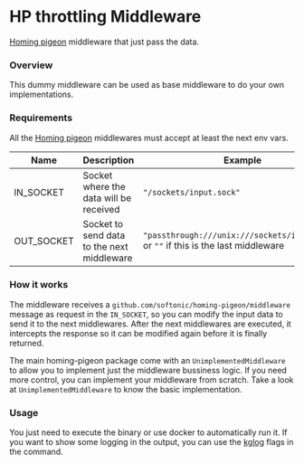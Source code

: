 # HP throttling Middleware

[Homing pigeon](https://github.com/softonic/homing-pigeon) middleware that just pass the data.

### Overview

This dummy middleware can be used as base middleware to do your own implementations.

### Requirements

All the [Homing pigeon](https://github.com/softonic/homing-pigeon) middlewares must accept at least the next env vars.

| Name       | Description                                | Example                                                                              |
| ---------- | ------------------------------------------ | ------------------------------------------------------------------------------------ |
| IN_SOCKET  | Socket where the data will be received     | `"/sockets/input.sock"`                                                              |
| OUT_SOCKET | Socket to send data to the next middleware | `"passthrough:///unix:///sockets/input.sock"` or `""` if this is the last middleware |

### How it works

The middleware receives a `github.com/softonic/homing-pigeon/middleware` message as request in the `IN_SOCKET`, so you can
modify the input data to send it to the next middlewares. After the next middlewares are executed, it intercepts the response
so it can be modified again before it is finally returned.

The main homing-pigeon package come with an `UnimplementedMiddleware` to allow you to implement just the middleware bussiness logic. If you need
more control, you can implement your middleware from scratch. Take a look at `UnimplementedMiddleware` to know the basic implementation.

### Usage

You just need to execute the binary or use docker to automatically run it. If you want to show some logging in the output, you can use the [kglog](https://github.com/kubernetes/klog) flags in the command.
